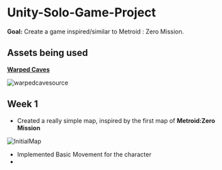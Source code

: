 # Unity-Solo-Game-Project
__Goal:__ Create a game inspired/similar to Metroid : Zero Mission.

## Assets being used
[__Warped Caves__](https://assetstore.unity.com/packages/2d/characters/warped-caves-103250)

![warpedcavesource](https://github.com/jkohh12/Unity-Solo-Game-Project/assets/136869443/156e88b2-782e-46e9-baf5-fe2d573092b7)

## Week 1

* Created a really simple map, inspired by the first map of __Metroid:Zero Mission__

![InitialMap](https://github.com/jkohh12/Unity-Solo-Game-Project/assets/136869443/1063a57b-e7f9-4504-8c20-b3e48bf515d8)

* Implemented Basic Movement for the character
* 
